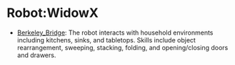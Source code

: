 # Robot:WidowX

- [Berkeley_Bridge](https://github.com/youliangtan/oxe_contrib/tree/main/pages/datasets/bridge.md): The robot interacts with household environments including kitchens, sinks, and tabletops. Skills include object rearrangement, sweeping, stacking, folding, and opening/closing doors and drawers. 